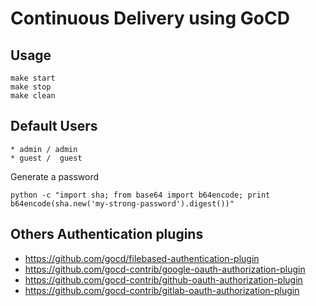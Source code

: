 # Continuous Delivery using GoCD

## Usage

    make start
    make stop
    make clean


## Default Users

    * admin / admin
    * guest /  guest

Generate a password

    python -c "import sha; from base64 import b64encode; print b64encode(sha.new('my-strong-password').digest())"


## Others Authentication plugins
* https://github.com/gocd/filebased-authentication-plugin
* https://github.com/gocd-contrib/google-oauth-authorization-plugin
* https://github.com/gocd-contrib/github-oauth-authorization-plugin
* https://github.com/gocd-contrib/gitlab-oauth-authorization-plugin
